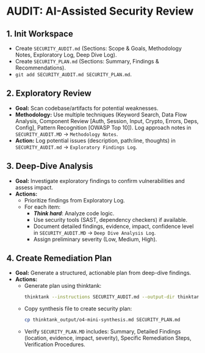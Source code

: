 # AUDIT: AI-Assisted Security Review

## 1. Init Workspace
- Create `SECURITY_AUDIT.md` (Sections: Scope & Goals, Methodology Notes, Exploratory Log, Deep Dive Log).
- Create `SECURITY_PLAN.md` (Sections: Summary, Findings & Recommendations).
- `git add SECURITY_AUDIT.md SECURITY_PLAN.md`.

## 2. Exploratory Review
- **Goal:** Scan codebase/artifacts for potential weaknesses.
- **Methodology:** Use multiple techniques (Keyword Search, Data Flow Analysis, Component Review [Auth, Session, Input, Crypto, Errors, Deps, Config], Pattern Recognition [OWASP Top 10]). Log approach notes in `SECURITY_AUDIT.MD` -> `Methodology Notes`.
- **Action:** Log potential issues (description, path:line, thoughts) in `SECURITY_AUDIT.md` -> `Exploratory Findings Log`.

## 3. Deep-Dive Analysis
- **Goal:** Investigate exploratory findings to confirm vulnerabilities and assess impact.
- **Actions:**
    - Prioritize findings from Exploratory Log.
    - For each item:
        - ***Think hard***: Analyze code logic.
        - Use security tools (SAST, dependency checkers) if available.
        - Document detailed findings, evidence, impact, confidence level in `SECURITY_AUDIT.MD` -> `Deep Dive Analysis Log`.
        - Assign preliminary severity (Low, Medium, High).

## 4. Create Remediation Plan
- **Goal:** Generate a structured, actionable plan from deep-dive findings.
- **Actions:**
    - Generate plan using thinktank:
        ```bash
        thinktank --instructions SECURITY_AUDIT.md --output-dir thinktank_output --synthesis-model o4-mini --model gemini-2.5-flash-preview-04-17 --model gemini-2.5-pro-preview-03-25 --model gpt-4.1 ./
        ```
    - Copy synthesis file to create security plan:
        ```bash
        cp thinktank_output/o4-mini-synthesis.md SECURITY_PLAN.md
        ```
    - Verify `SECURITY_PLAN.MD` includes: Summary, Detailed Findings (location, evidence, impact, severity), Specific Remediation Steps, Verification Procedures.

